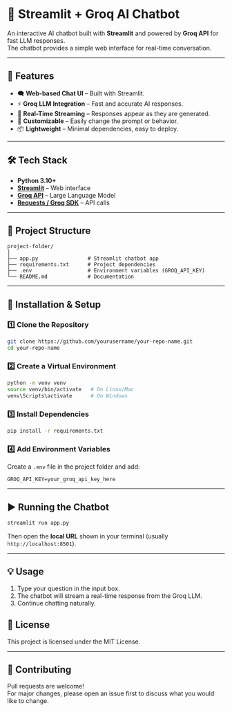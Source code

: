 # 🤖 Streamlit + Groq AI Chatbot

An interactive AI chatbot built with **Streamlit** and powered by **Groq API** for fast LLM responses.  
The chatbot provides a simple web interface for real-time conversation.

---

## 📌 Features
- 🗨️ **Web-based Chat UI** – Built with Streamlit.
- ⚡ **Groq LLM Integration** – Fast and accurate AI responses.
- 📡 **Real-Time Streaming** – Responses appear as they are generated.
- 🎯 **Customizable** – Easily change the prompt or behavior.
- 📦 **Lightweight** – Minimal dependencies, easy to deploy.

---

## 🛠️ Tech Stack
- **Python 3.10+**
- **[Streamlit](https://streamlit.io/)** – Web interface
- **[Groq API](https://groq.com/)** – Large Language Model
- **[Requests / Groq SDK](https://pypi.org/project/groq/)** – API calls

---

## 📂 Project Structure
```
project-folder/
│
├── app.py                # Streamlit chatbot app
├── requirements.txt      # Project dependencies
├── .env                  # Environment variables (GROQ_API_KEY)
└── README.md             # Documentation
```

---

## 🚀 Installation & Setup

### 1️⃣ Clone the Repository
```bash
git clone https://github.com/yourusername/your-repo-name.git
cd your-repo-name
```

### 2️⃣ Create a Virtual Environment
```bash
python -m venv venv
source venv/bin/activate   # On Linux/Mac
venv\Scripts\activate      # On Windows
```

### 3️⃣ Install Dependencies
```bash
pip install -r requirements.txt
```

### 4️⃣ Add Environment Variables
Create a `.env` file in the project folder and add:
```env
GROQ_API_KEY=your_groq_api_key_here
```

---

## ▶️ Running the Chatbot
```bash
streamlit run app.py
```
Then open the **local URL** shown in your terminal (usually `http://localhost:8501`).

---

## 💡 Usage
1. Type your question in the input box.
2. The chatbot will stream a real-time response from the Groq LLM.
3. Continue chatting naturally.



## 📜 License
This project is licensed under the MIT License.

---

## 🤝 Contributing
Pull requests are welcome!  
For major changes, please open an issue first to discuss what you would like to change.
